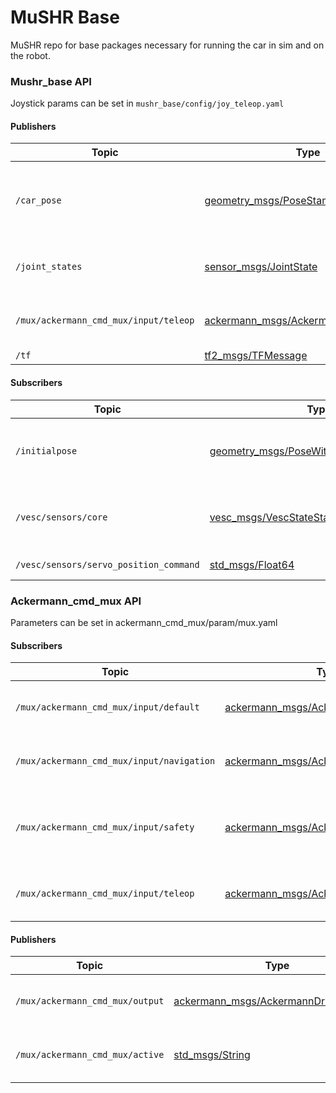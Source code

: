 # MuSHR Base
MuSHR repo for base packages necessary for running the car in sim and on the robot.

### Mushr_base API
Joystick params can be set in `mushr_base/config/joy_teleop.yaml`

#### Publishers
Topic | Type | Description
------|------|------------
`/car_pose`| [geometry_msgs/PoseStamped](http://docs.ros.org/api/geometry_msgs/html/msg/PoseStamped.html) |Pose of robot. Published when map &rarr; base_footprint transforms exist (sim).
`/joint_states`| [sensor_msgs/JointState](http://docs.ros.org/api/sensor_msgs/html/msg/JointState.html) |Joint states from robot model and position
`/mux/ackermann_cmd_mux/input/teleop`| [ackermann_msgs/AckermannDriveStamped](http://docs.ros.org/api/ackermann_msgs/html/msg/AckermannDriveStamped.html) |Publish teleop controls from joystick (real robot)
`/tf`| [tf2_msgs/TFMessage](http://docs.ros.org/api/tf2_msgs/html/msg/TFMessage.html) |All transforms

#### Subscribers
Topic | Type | Description
------|------|------------
`/initialpose`| [geometry_msgs/PoseWithCovarianceStamped](http://docs.ros.org/api/geometry_msgs/html/msg/PoseWithCovarianceStamped.html) |Initial pose of robot, usually provided from rviz.  
`/vesc/sensors/core`| [vesc_msgs/VescStateStamped](https://github.com/prl-mushr/vesc/blob/master/vesc_msgs/msg/VescStateStamped.msg) |Vesc state. Speed param used to get controls.  
`/vesc/sensors/servo_position_command`| [std_msgs/Float64](http://docs.ros.org/melodic/api/std_msgs/html/msg/Float64.html) |steering servo state

### Ackermann_cmd_mux API
Parameters can be set in ackermann_cmd_mux/param/mux.yaml

#### Subscribers
Topic | Type | Description
------|------|------------
`/mux/ackermann_cmd_mux/input/default`| [ackermann_msgs/AckermannDriveStamped](http://docs.ros.org/api/ackermann_msgs/html/msg/AckermannDriveStamped.html) |Default input to car if not input control  
`/mux/ackermann_cmd_mux/input/navigation`| [ackermann_msgs/AckermannDriveStamped](http://docs.ros.org/api/ackermann_msgs/html/msg/AckermannDriveStamped.html) |Controller's input channel to drive car  
`/mux/ackermann_cmd_mux/input/safety`| [ackermann_msgs/AckermannDriveStamped](http://docs.ros.org/api/ackermann_msgs/html/msg/AckermannDriveStamped.html) |Safety controller's input channel. Currently null 
`/mux/ackermann_cmd_mux/input/teleop`| [ackermann_msgs/AckermannDriveStamped](http://docs.ros.org/api/ackermann_msgs/html/msg/AckermannDriveStamped.html) |Teleop controller's input channel  

#### Publishers
Topic | Type | Description
------|------|------------
`/mux/ackermann_cmd_mux/output`| [ackermann_msgs/AckermannDriveStamped](http://docs.ros.org/api/ackermann_msgs/html/msg/AckermannDriveStamped.html) |Output of muxed inputs topics
`/mux/ackermann_cmd_mux/active`| [std_msgs/String](http://docs.ros.org/api/std_msgs/html/msg/String.html) |Which input is the current output 
